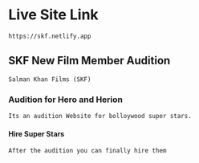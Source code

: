 # Live Site Link
    https://skf.netlify.app
## SKF New Film Member Audition
    Salman Khan Films (SKF) 

### Audition for Hero and Herion
    Its an audition Website for bolloywood super stars.

#### Hire Super Stars
    After the audition you can finally hire them

